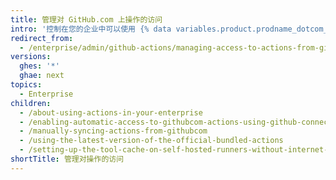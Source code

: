 ```yaml
---
title: 管理对 GitHub.com 上操作的访问
intro: '控制在您的企业中可以使用 {% data variables.product.prodname_dotcom_the_website %} 和 {% data variables.product.prodname_marketplace %} 上的哪些操作。'
redirect_from:
  - /enterprise/admin/github-actions/managing-access-to-actions-from-githubcom
versions:
  ghes: '*'
  ghae: next
topics:
  - Enterprise
children:
  - /about-using-actions-in-your-enterprise
  - /enabling-automatic-access-to-githubcom-actions-using-github-connect
  - /manually-syncing-actions-from-githubcom
  - /using-the-latest-version-of-the-official-bundled-actions
  - /setting-up-the-tool-cache-on-self-hosted-runners-without-internet-access
shortTitle: 管理对操作的访问
---
```


